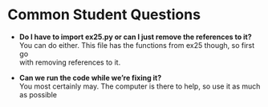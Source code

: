 # Common Student Questions
- **Do I have to import ex25.py or can I just remove the references to it?**  
You can do either. This file has the functions from ex25 though, so first go  
with removing references to it.  

- **Can we run the code while we’re fixing it?**  
You most certainly may. The computer is there to help, so use it as much as possible
